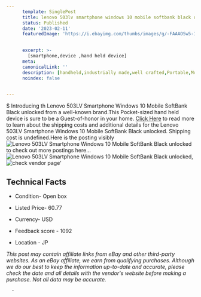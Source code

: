 ```yaml
---
      template: SinglePost
      title: lenovo 503lv smartphone windows 10 mobile softbank black unlocked
      status: Published
      date: '2023-02-11'
      featuredImage: 'https://i.ebayimg.com/thumbs/images/g/-FAAAOSw5-1i43m6/s-l225.jpg'
       

      excerpt: >-
        [smartphone,device ,hand held device]
      meta:
      canonicalLink: ''
      description: [handheld,industrially made,well crafted,Portable,Mobile,Compact,Convenient,Lightweight,Maneuverable,Man-portable,Miniature,Carriable,Hand-held,Light,Holdable,Transportable,Mobile device,Pocket-sized,On-the-go,Wireless,Cordless,Compact size,Convenient size, smartphone,device ,hand held device]
      noindex: false
      

---
```

$
      Introducing th Lenovo 503LV Smartphone Windows 10 Mobile SoftBank Black unlocked from a well-known brand.This Pocket-sized hand held device is sure to be a Guest-of-honor in your home. [Click Here](https://www.ebay.com/itm/403803489931?hash=item5e0490468b%3Ag%3A-FAAAOSw5-1i43m6&mkevt=1&mkcid=1&mkrid=711-53200-19255-0&campid=%253CePNCampaignId%253E&customid=%253CreferenceId%253E&toolid=10049) to read more to learn about the shipping costs and additional details for the Lenovo 503LV Smartphone Windows 10 Mobile SoftBank Black unlocked. Shipping cost is undefined.Here is the posting visibly ![Lenovo 503LV Smartphone Windows 10 Mobile SoftBank Black unlocked](https://i.ebayimg.com/thumbs/images/g/-FAAAOSw5-1i43m6/s-l225.jpg) to check out more postings here... ![Lenovo 503LV Smartphone Windows 10 Mobile SoftBank Black unlocked](https://i.ebayimg.com/images/g/-FAAAOSw5-1i43m6/s-l1200.jpg), ![check vendor page](https://origin-galleryplus.ebayimg.com/ws/web/403803489931_2_0_1/225x225.jpg,https://origin-galleryplus.ebayimg.com/ws/web/403803489931_3_0_1/225x225.jpg,https://origin-galleryplus.ebayimg.com/ws/web/403803489931_4_0_1/225x225.jpg,https://origin-galleryplus.ebayimg.com/ws/web/403803489931_5_0_1/225x225.jpg,https://origin-galleryplus.ebayimg.com/ws/web/403803489931_6_0_1/225x225.jpg,https://origin-galleryplus.ebayimg.com/ws/web/403803489931_7_0_1/225x225.jpg,https://origin-galleryplus.ebayimg.com/ws/web/403803489931_8_0_1/225x225.jpg,https://origin-galleryplus.ebayimg.com/ws/web/403803489931_9_0_1/225x225.jpg,https://origin-galleryplus.ebayimg.com/ws/web/403803489931_10_0_1/225x225.jpg)'

      

 ## Technical Facts 



     
      

 - Condition- Open box 


      

 - Listed Price- 60.77 


      

 - Currency- USD 


      

 - Feedback score - 1092 


      

 - Location - JP 


      
      

 *_This post may contain affiliate links from eBay and other third-party websites. As an eBay affiliate, we earn from qualifying purchases. Although we do our best to keep the information up-to-date and accurate, please check the date and all details with the vendor's website before making a purchase. Not all data may be accurate._*




      -
